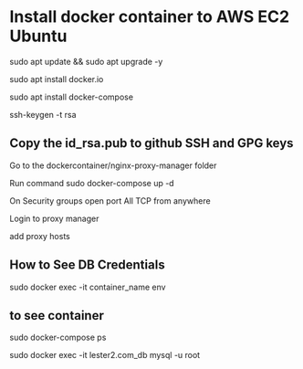 # Install docker container to AWS EC2 Ubuntu
sudo apt update && sudo apt upgrade -y

sudo apt install docker.io

sudo apt install docker-compose

ssh-keygen -t rsa

## Copy the id_rsa.pub to github SSH and GPG keys

Go to the dockercontainer/nginx-proxy-manager folder

Run command
sudo docker-compose up -d

On Security groups open port All TCP from anywhere

Login to proxy manager

add proxy hosts



## How to See DB Credentials
sudo docker exec -it container_name env

## to see container
sudo docker-compose ps

sudo docker exec -it lester2.com_db mysql -u root
